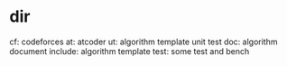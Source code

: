 # dir
cf: codeforces
at: atcoder
ut: algorithm template unit test
doc: algorithm document
include: algorithm template
test: some test and bench
